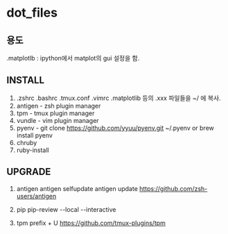 # dot_files

용도
---------------------
.matplotlb : ipython에서 matplot의 gui 설정을 함.




INSTALL
---------------------
1. .zshrc .bashrc .tmux.conf .vimrc .matplotlib 등의 .xxx 파일들을 ~/ 에 복사.
2. antigen - zsh plugin manager
3. tpm - tmux plugin manager
4. vundle - vim plugin manager
5. pyenv - git clone https://github.com/yyuu/pyenv.git ~/.pyenv  or brew install pyenv
6. chruby
7. ruby-install




UPGRADE
---------------------
1. antigen
antigen selfupdate
antigen update
https://github.com/zsh-users/antigen

2. pip
pip-review --local --interactive

3. tpm
prefix + U
https://github.com/tmux-plugins/tpm
